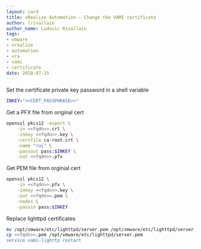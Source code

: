 ```yaml
---
layout: card
title: vRealize Automation – Change the VAMI certificate
author: lrivallain
author_name: Ludovic Rivallain
tags:
- vmware
- vrealize
- automation
- vra
- vami
- certificate
date: 2018-07-25
---
```


Set the certificate private key password in a shell variable

```bash
INKEY="<<CERT_PASSPHRASE>>"
```

Get a PFX file from original cert

```bash
openssl pkcs12 -export \
    -in <<fqdn>>.crt \
    -inkey <<fqdn>>.key \
    -certfile ca-root.crt \
    -name "rui" \
    -passout pass:$INKEY \
    -out <<fqdn>>.pfx
```

Get PEM file from orginial cert

```bash
openssl pkcs12 \
    -in <<fqdn>>.pfx \
    -inkey <<fqdn>>.key \
    -out <<fqdn>>.pem \
    -nodes \
    -passin pass:$INKEY
```

Replace lighttpd certificates

```bash
mv /opt/vmware/etc/lighttpd/server.pem /opt/vmware/etc/lighttpd/server.pem-bak
cp <<fqdn>>.pem /opt/vmware/etc/lighttpd/server.pem
service vami-lighttp restart
```
